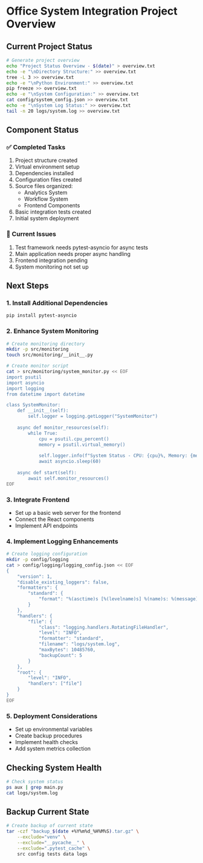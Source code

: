 # Office System Integration Project Overview

## Current Project Status
```bash
# Generate project overview
echo "Project Status Overview - $(date)" > overview.txt
echo -e "\nDirectory Structure:" >> overview.txt
tree -L 3 >> overview.txt
echo -e "\nPython Environment:" >> overview.txt
pip freeze >> overview.txt
echo -e "\nSystem Configuration:" >> overview.txt
cat config/system_config.json >> overview.txt
echo -e "\nSystem Log Status:" >> overview.txt
tail -n 20 logs/system.log >> overview.txt
```

## Component Status

### ✅ Completed Tasks
1. Project structure created
2. Virtual environment setup
3. Dependencies installed
4. Configuration files created
5. Source files organized:
   - Analytics System
   - Workflow System
   - Frontend Components
6. Basic integration tests created
7. Initial system deployment

### 🔄 Current Issues
1. Test framework needs pytest-asyncio for async tests
2. Main application needs proper async handling
3. Frontend integration pending
4. System monitoring not set up

## Next Steps

### 1. Install Additional Dependencies
```bash
pip install pytest-asyncio
```

### 2. Enhance System Monitoring
```bash
# Create monitoring directory
mkdir -p src/monitoring
touch src/monitoring/__init__.py

# Create monitor script
cat > src/monitoring/system_monitor.py << EOF
import psutil
import asyncio
import logging
from datetime import datetime

class SystemMonitor:
    def __init__(self):
        self.logger = logging.getLogger("SystemMonitor")
        
    async def monitor_resources(self):
        while True:
            cpu = psutil.cpu_percent()
            memory = psutil.virtual_memory()
            
            self.logger.info(f"System Status - CPU: {cpu}%, Memory: {memory.percent}%")
            await asyncio.sleep(60)
            
    async def start(self):
        await self.monitor_resources()
EOF
```

### 3. Integrate Frontend
- Set up a basic web server for the frontend
- Connect the React components
- Implement API endpoints

### 4. Implement Logging Enhancements
```bash
# Create logging configuration
mkdir -p config/logging
cat > config/logging/logging_config.json << EOF
{
    "version": 1,
    "disable_existing_loggers": false,
    "formatters": {
        "standard": {
            "format": "%(asctime)s [%(levelname)s] %(name)s: %(message)s"
        }
    },
    "handlers": {
        "file": {
            "class": "logging.handlers.RotatingFileHandler",
            "level": "INFO",
            "formatter": "standard",
            "filename": "logs/system.log",
            "maxBytes": 10485760,
            "backupCount": 5
        }
    },
    "root": {
        "level": "INFO",
        "handlers": ["file"]
    }
}
EOF
```

### 5. Deployment Considerations
- Set up environmental variables
- Create backup procedures
- Implement health checks
- Add system metrics collection

## Checking System Health
```bash
# Check system status
ps aux | grep main.py
cat logs/system.log
```

## Backup Current State
```bash
# Create backup of current state
tar -czf "backup_$(date +%Y%m%d_%H%M%S).tar.gz" \
    --exclude="venv" \
    --exclude="__pycache__" \
    --exclude=".pytest_cache" \
    src config tests data logs
```